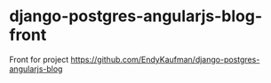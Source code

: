 # django-postgres-angularjs-blog-front
Front for project https://github.com/EndyKaufman/django-postgres-angularjs-blog
